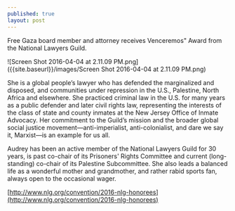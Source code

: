 ```yaml
---
published: true
layout: post
---
```



Free Gaza board member and attorney receives Venceremos" Award from the National Lawyers Guild.

![Screen Shot 2016-04-04 at 2.11.09 PM.png]({{site.baseurl}}/images/Screen Shot 2016-04-04 at 2.11.09 PM.png)


She is a global people’s lawyer who has defended the marginalized and disposed, and communities under repression in the U.S., Palestine, North Africa and elsewhere. She practiced criminal law in the U.S. for many years as a public defender and later civil rights law, representing the interests of the class of state and county inmates at the New Jersey Office of Inmate Advocacy. Her commitment to the Guild’s mission and the broader global social justice movement—anti-imperialist, anti-colonialist, and dare we say it, Marxist—is an example for us all. 



Audrey has been an active member of the National Lawyers Guild for 30 years, is past co-chair of its Prisoners' Rights Committee and current (long-standing) co-chair of its Palestine Subcommittee. She also leads a balanced life as a wonderful mother and grandmother, and rather rabid sports fan, always open to the occasional wager.




[http://www.nlg.org/convention/2016-nlg-honorees](http://www.nlg.org/convention/2016-nlg-honorees)
